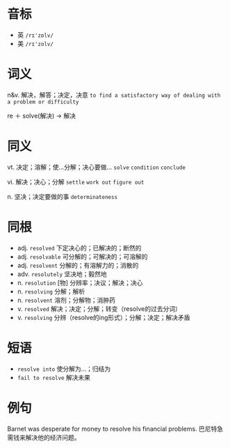 # 音标

- 英 `/rɪ'zɒlv/`
- 美 `/rɪ'zɑlv/`

# 词义

n&v. 解决，解答；决定，决意
`to find a satisfactory way of dealing with a problem or difficulty`



re ＋ solve(解决) → 解决

# 同义

vt. 决定；溶解；使…分解；决心要做…
`solve` `condition` `conclude`

vi. 解决；决心；分解
`settle` `work out` `figure out`

n. 坚决；决定要做的事
`determinateness`

# 同根

- adj. `resolved` 下定决心的；已解决的；断然的
- adj. `resolvable` 可分解的；可解决的；可溶解的
- adj. `resolvent` 分解的；有溶解力的；消散的
- adv. `resolutely` 坚决地；毅然地
- n. `resolution` [物] 分辨率；决议；解决；决心
- n. `resolving` 分解；解析
- n. `resolvent` 溶剂；分解物；消肿药
- v. `resolved` 解决；决定；分解；转变（resolve的过去分词）
- v. `resolving` 分辨（resolve的ing形式）；分解；决定；解决矛盾

# 短语

- `resolve into` 使分解为…；归结为
- `fail to resolve` 解决未果

# 例句

Barnet was desperate for money to resolve his financial problems.
巴尼特急需钱来解决他的经济问题。


